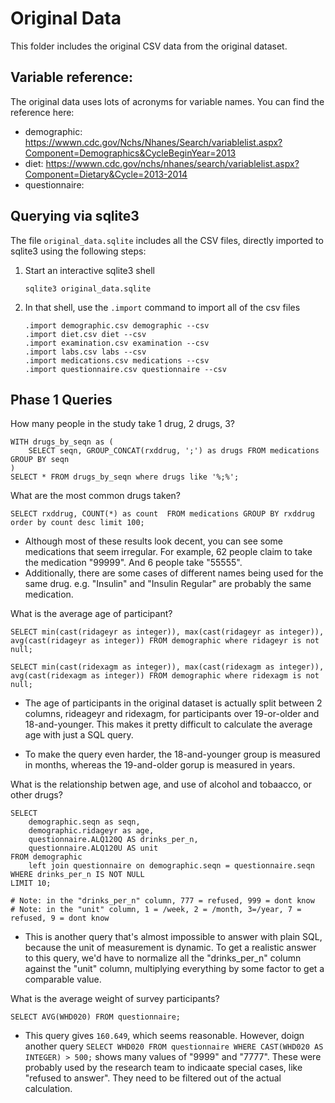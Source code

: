 # Original Data

This folder includes the original CSV data from the original dataset.


## Variable reference:
The original data uses lots of acronyms for variable names. You can find the reference here:

- demographic: https://wwwn.cdc.gov/Nchs/Nhanes/Search/variablelist.aspx?Component=Demographics&CycleBeginYear=2013
- diet: https://wwwn.cdc.gov/nchs/nhanes/search/variablelist.aspx?Component=Dietary&Cycle=2013-2014
- questionnaire: 


## Querying via sqlite3

The file `original_data.sqlite` includes all the CSV files, directly imported to sqlite3 using the following steps:

1. Start an interactive sqlite3 shell
    ```
    sqlite3 original_data.sqlite
    ```

2. In that shell, use the `.import` command to import all of the csv files
    ```
    .import demographic.csv demographic --csv
    .import diet.csv diet --csv
    .import examination.csv examination --csv
    .import labs.csv labs --csv
    .import medications.csv medications --csv
    .import questionnaire.csv questionnaire --csv
    ```


## Phase 1 Queries
How many people in the study take 1 drug, 2 drugs, 3?
```
WITH drugs_by_seqn as (
    SELECT seqn, GROUP_CONCAT(rxddrug, ';') as drugs FROM medications GROUP BY seqn
)
SELECT * FROM drugs_by_seqn where drugs like '%;%';
```

What are the most common drugs taken?
```
SELECT rxddrug, COUNT(*) as count  FROM medications GROUP BY rxddrug order by count desc limit 100;
```

- Although most of these results look decent, you can see some medications that seem irregular. For example, 62 people claim to take the medication "99999". And 6 people take "55555".
- Additionally, there are some cases of different names being used for the same drug. e.g. "Insulin" and "Insulin Regular" are probably the same medication.


What is the average age of participant?
```
SELECT min(cast(ridageyr as integer)), max(cast(ridageyr as integer)), avg(cast(ridageyr as integer)) FROM demographic where ridageyr is not null;

SELECT min(cast(ridexagm as integer)), max(cast(ridexagm as integer)), avg(cast(ridexagm as integer)) FROM demographic where ridexagm is not null;
```

- The age of participants in the original dataset is actually split between 2 columns, rideageyr and ridexagm, for participants over 19-or-older and 18-and-younger. This makes it pretty difficult to calculate the average age with just a SQL query.

- To make the query even harder, the 18-and-younger group is measured in months, whereas the 19-and-older gorup is measured in years.

What is the relationship betwen age, and use of alcohol and tobaacco, or other drugs?
```
SELECT 
    demographic.seqn as seqn, 
    demographic.ridageyr as age, 
    questionnaire.ALQ120Q AS drinks_per_n, 
    questionnaire.ALQ120U AS unit 
FROM demographic
    left join questionnaire on demographic.seqn = questionnaire.seqn 
WHERE drinks_per_n IS NOT NULL
LIMIT 10;

# Note: in the "drinks_per_n" column, 777 = refused, 999 = dont know
# Note: in the "unit" column, 1 = /week, 2 = /month, 3=/year, 7 = refused, 9 = dont know
```

- This is another query that's almost impossible to answer with plain SQL, because the unit of measurement is dynamic.
To get a realistic answer to this query, we'd have to normalize all the "drinks_per_n" column against the "unit" column, multiplying everything by some factor to get a comparable value.



What is the average weight of survey participants?
```
SELECT AVG(WHD020) FROM questionnaire;
```

- This query gives `160.649`, which seems reasonable. However, doign another query `SELECT WHD020 FROM questionnaire WHERE CAST(WHD020 AS INTEGER) > 500;` shows many values of "9999" and "7777". These were probably used by the research team to indicaate special cases, like "refused to answer". They need to be filtered out of the actual calculation.